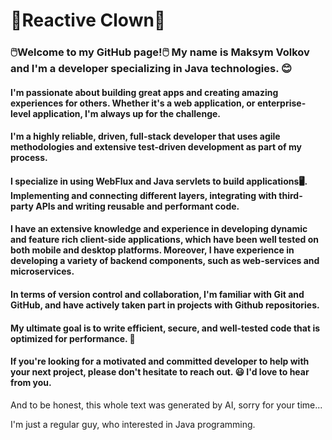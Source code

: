 # 🚀Reactive Clown🚀

### 🖱️Welcome to my GitHub page!🖱️ My name is Maksym Volkov and I'm a developer specializing in Java technologies. :blush:

#### I'm passionate about building great apps and creating amazing experiences for others. Whether it's a web application, or enterprise-level application, I'm always up for the challenge.

#### I'm a highly reliable, driven, full-stack developer that uses agile methodologies and extensive test-driven development as part of my process.

#### I specialize in using WebFlux and Java servlets to build applications🖥️. Implementing and connecting different layers, integrating with third-party APIs and writing reusable and performant code.

#### I have an extensive knowledge and experience in developing dynamic and feature rich client-side applications, which have been well tested on both mobile and desktop platforms. Moreover, I have experience in developing a variety of backend components, such as web-services and microservices.

#### In terms of version control and collaboration, I'm familiar with Git and GitHub, and have actively taken part in projects with Github repositories.

#### My ultimate goal is to write efficient, secure, and well-tested code that is optimized for performance. :muscle:

#### If you're looking for a motivated and committed developer to help with your next project, please don't hesitate to reach out. :smiley: I'd love to hear from you. 

And to be honest, this whole text was generated by AI, sorry for your time...

I'm just a regular guy, who interested in Java programming. 
